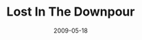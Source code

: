 ---
layout: media
category: media
title: "Lost In The Downpour"
date: 2009-05-18
description: "Music video for the song \"Lost In The Downpour\" from the Filled series."
yt-embed-url: "//www.youtube.com/embed/fKswwucCXeg"
video: "http://s3.amazonaws.com/crossroads-media/other-media/video/LostInTheDownpour.mp4"
video-poster: "http://s3.amazonaws.com/crossroads-media/images/LostInTheDownpour-still.jpg"
---